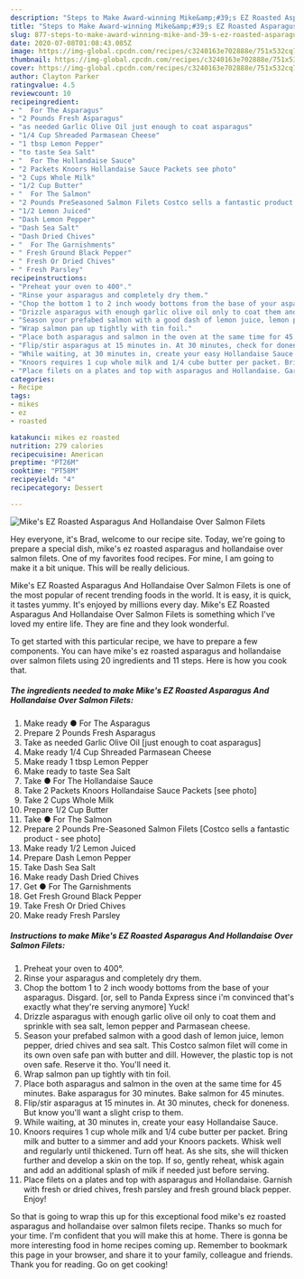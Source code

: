 ```yaml
---
description: "Steps to Make Award-winning Mike&amp;#39;s EZ Roasted Asparagus And Hollandaise Over Salmon Filets"
title: "Steps to Make Award-winning Mike&amp;#39;s EZ Roasted Asparagus And Hollandaise Over Salmon Filets"
slug: 877-steps-to-make-award-winning-mike-and-39-s-ez-roasted-asparagus-and-hollandaise-over-salmon-filets
date: 2020-07-08T01:08:43.085Z
image: https://img-global.cpcdn.com/recipes/c3240163e702888e/751x532cq70/mikes-ez-roasted-asparagus-and-hollandaise-over-salmon-filets-recipe-main-photo.jpg
thumbnail: https://img-global.cpcdn.com/recipes/c3240163e702888e/751x532cq70/mikes-ez-roasted-asparagus-and-hollandaise-over-salmon-filets-recipe-main-photo.jpg
cover: https://img-global.cpcdn.com/recipes/c3240163e702888e/751x532cq70/mikes-ez-roasted-asparagus-and-hollandaise-over-salmon-filets-recipe-main-photo.jpg
author: Clayton Parker
ratingvalue: 4.5
reviewcount: 10
recipeingredient:
- "  For The Asparagus"
- "2 Pounds Fresh Asparagus"
- "as needed Garlic Olive Oil just enough to coat asparagus"
- "1/4 Cup Shreaded Parmasean Cheese"
- "1 tbsp Lemon Pepper"
- "to taste Sea Salt"
- "  For The Hollandaise Sauce"
- "2 Packets Knoors Hollandaise Sauce Packets see photo"
- "2 Cups Whole Milk"
- "1/2 Cup Butter"
- "  For The Salmon"
- "2 Pounds PreSeasoned Salmon Filets Costco sells a fantastic product  see photo"
- "1/2 Lemon Juiced"
- "Dash Lemon Pepper"
- "Dash Sea Salt"
- "Dash Dried Chives"
- "  For The Garnishments"
- " Fresh Ground Black Pepper"
- " Fresh Or Dried Chives"
- " Fresh Parsley"
recipeinstructions:
- "Preheat your oven to 400°."
- "Rinse your asparagus and completely dry them."
- "Chop the bottom 1 to 2 inch woody bottoms from the base of your asparagus. Disgard. [or, sell to Panda Express since i&#39;m convinced that&#39;s exactly what they&#39;re serving anymore] Yuck!"
- "Drizzle asparagus with enough garlic olive oil only to coat them and sprinkle with sea salt, lemon pepper and Parmasean cheese."
- "Season your prefabed salmon with a good dash of lemon juice, lemon pepper, dried chives and sea salt. This Costco salmon filet will come in its own oven safe pan with butter and dill. However, the plastic top is not oven safe. Reserve it tho. You&#39;ll need it."
- "Wrap salmon pan up tightly with tin foil."
- "Place both asparagus and salmon in the oven at the same time for 45 minutes. Bake asparagus for 30 minutes. Bake salmon for 45 minutes."
- "Flip/stir asparagus at 15 minutes in. At 30 minutes, check for doneness. But know you&#39;ll want a slight crisp to them."
- "While waiting, at 30 minutes in, create your easy Hollandaise Sauce."
- "Knoors requires 1 cup whole milk and 1/4 cube butter per packet. Bring milk and butter to a simmer and add your Knoors packets. Whisk well and regularly until thickened. Turn off heat. As she sits, she will thicken further and develop a skin on the top. If so, gently reheat, whisk again and add an additional splash of milk if needed just before serving."
- "Place filets on a plates and top with asparagus and Hollandaise. Garnish with fresh or dried chives, fresh parsley and fresh ground black pepper. Enjoy!"
categories:
- Recipe
tags:
- mikes
- ez
- roasted

katakunci: mikes ez roasted 
nutrition: 279 calories
recipecuisine: American
preptime: "PT26M"
cooktime: "PT58M"
recipeyield: "4"
recipecategory: Dessert

---
```



![Mike&#39;s EZ Roasted Asparagus And Hollandaise Over Salmon Filets](https://img-global.cpcdn.com/recipes/c3240163e702888e/751x532cq70/mikes-ez-roasted-asparagus-and-hollandaise-over-salmon-filets-recipe-main-photo.jpg)

Hey everyone, it's Brad, welcome to our recipe site. Today, we're going to prepare a special dish, mike&#39;s ez roasted asparagus and hollandaise over salmon filets. One of my favorites food recipes. For mine, I am going to make it a bit unique. This will be really delicious.

Mike&#39;s EZ Roasted Asparagus And Hollandaise Over Salmon Filets is one of the most popular of recent trending foods in the world. It is easy, it is quick, it tastes yummy. It's enjoyed by millions every day. Mike&#39;s EZ Roasted Asparagus And Hollandaise Over Salmon Filets is something which I've loved my entire life. They are fine and they look wonderful.




To get started with this particular recipe, we have to prepare a few components. You can have mike&#39;s ez roasted asparagus and hollandaise over salmon filets using 20 ingredients and 11 steps. Here is how you cook that.

<!--inarticleads1-->

##### The ingredients needed to make Mike&#39;s EZ Roasted Asparagus And Hollandaise Over Salmon Filets:

1. Make ready  ● For The Asparagus
1. Prepare 2 Pounds Fresh Asparagus
1. Take as needed Garlic Olive Oil [just enough to coat asparagus]
1. Make ready 1/4 Cup Shreaded Parmasean Cheese
1. Make ready 1 tbsp Lemon Pepper
1. Make ready to taste Sea Salt
1. Take  ● For The Hollandaise Sauce
1. Take 2 Packets Knoors Hollandaise Sauce Packets [see photo]
1. Take 2 Cups Whole Milk
1. Prepare 1/2 Cup Butter
1. Take  ● For The Salmon
1. Prepare 2 Pounds Pre-Seasoned Salmon Filets [Costco sells a fantastic product - see photo]
1. Make ready 1/2 Lemon Juiced
1. Prepare Dash Lemon Pepper
1. Take Dash Sea Salt
1. Make ready Dash Dried Chives
1. Get  ● For The Garnishments
1. Get  Fresh Ground Black Pepper
1. Take  Fresh Or Dried Chives
1. Make ready  Fresh Parsley




<!--inarticleads2-->

##### Instructions to make Mike&#39;s EZ Roasted Asparagus And Hollandaise Over Salmon Filets:

1. Preheat your oven to 400°.
1. Rinse your asparagus and completely dry them.
1. Chop the bottom 1 to 2 inch woody bottoms from the base of your asparagus. Disgard. [or, sell to Panda Express since i&#39;m convinced that&#39;s exactly what they&#39;re serving anymore] Yuck!
1. Drizzle asparagus with enough garlic olive oil only to coat them and sprinkle with sea salt, lemon pepper and Parmasean cheese.
1. Season your prefabed salmon with a good dash of lemon juice, lemon pepper, dried chives and sea salt. This Costco salmon filet will come in its own oven safe pan with butter and dill. However, the plastic top is not oven safe. Reserve it tho. You&#39;ll need it.
1. Wrap salmon pan up tightly with tin foil.
1. Place both asparagus and salmon in the oven at the same time for 45 minutes. Bake asparagus for 30 minutes. Bake salmon for 45 minutes.
1. Flip/stir asparagus at 15 minutes in. At 30 minutes, check for doneness. But know you&#39;ll want a slight crisp to them.
1. While waiting, at 30 minutes in, create your easy Hollandaise Sauce.
1. Knoors requires 1 cup whole milk and 1/4 cube butter per packet. Bring milk and butter to a simmer and add your Knoors packets. Whisk well and regularly until thickened. Turn off heat. As she sits, she will thicken further and develop a skin on the top. If so, gently reheat, whisk again and add an additional splash of milk if needed just before serving.
1. Place filets on a plates and top with asparagus and Hollandaise. Garnish with fresh or dried chives, fresh parsley and fresh ground black pepper. Enjoy!




So that is going to wrap this up for this exceptional food mike&#39;s ez roasted asparagus and hollandaise over salmon filets recipe. Thanks so much for your time. I'm confident that you will make this at home. There is gonna be more interesting food in home recipes coming up. Remember to bookmark this page in your browser, and share it to your family, colleague and friends. Thank you for reading. Go on get cooking!
